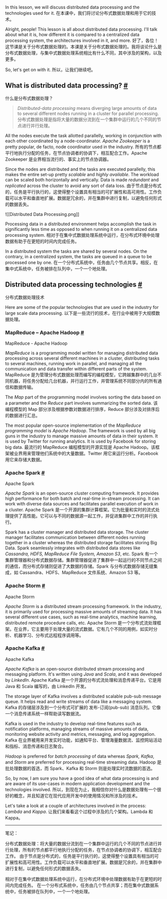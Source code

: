 In this lesson, we will discuss distributed data processing and the technologies used for it.
在本课中，我们将讨论分布式数据处理和用于它的技术。

Alright, people! This lesson is all about distributed data processing. I'll talk about what it is, how different it is compared to a centralized data processing system, the architectures involved in it, and more.
好了，各位！这节课是关于分布式数据处理的。本课是关于分布式数据处理的。我将谈论什么是分布式数据处理，与集中式数据处理系统相比有什么不同，其中涉及的架构，以及更多。

So, let's get on with it.
所以，让我们继续吧。

## What is distributed data processing? [#](https://www.educative.io/courses/web-application-software-architecture-101/RLnjvrRwlAL#What-is-distributed-data-processing?)
什么是分布式数据处理？

> _Distributed-data processing_ means diverging large amounts of data to several different nodes running in a cluster for parallel processing.
> 分布式数据处理是指将大量的数据分流到在一个集群中运行的几个不同的节点进行并行处理。

All the nodes execute the task allotted parallelly, working in conjunction with each other coordinated by a node-coordinator. _Apache Zookeeper_ is a pretty popular, de facto, node coordinator used in the industry.
所有的节点都平行地执行分配的任务，在节点协调者的协调下，相互配合工作。Apache Zookeeper 是业界相当流行的、事实上的节点协调器。

Since the nodes are distributed and the tasks are executed parallelly, this makes the entire set-up pretty _scalable_ and _highly available_. The workload can be scaled both horizontally and vertically. Data is made _redundant_ and _replicated_ across the cluster to avoid any sort of data loss.
由于节点是分布式的，任务是平行执行的，这使得整个设置具有相当的可扩展性和高可用性。工作负载可以水平和垂直地扩展。数据是冗余的，并在集群中进行复制，以避免任何形式的数据丢失。

![[Distributed Data Processing.png]]

Processing data in a distributed environment helps accomplish the task in significantly less time as opposed to when running it on a centralized data processing system.
相对于在集中式数据处理系统中运行，在分布式环境中处理数据有助于在更短的时间内完成任务。

In a distributed system the tasks are shared by several nodes. On the contrary, in a centralized system, the tasks are queued in a queue to be processed one by one.
在一个分布式系统中，任务由几个节点共享。相反，在集中式系统中，任务被排在队列中，一个一个地处理。

## Distributed data processing technologies [#](https://www.educative.io/courses/web-application-software-architecture-101/RLnjvrRwlAL#Distributed-data-processing-technologies)
分布式数据处理技术

Here are some of the popular technologies that are used in the industry for large scale data processing.
以下是一些流行的技术，在行业中被用于大规模数据处理。

### MapReduce – Apache Hadoop [#](https://www.educative.io/courses/web-application-software-architecture-101/RLnjvrRwlAL#MapReduce-%E2%80%93-Apache-Hadoop)
MapReduce - Apache Hadoop

_MapReduce_ is a programming model written for managing distributed data processing across several different machines in a cluster, distributing tasks to several machines, running work in parallel, and managing all the communication and data transfer within different parts of the system.
MapReduce 是为管理分布式数据处理而编写的编程模型，它跨越集群中的几台不同机器，将任务分配给几台机器，并行运行工作，并管理系统不同部分内的所有通信和数据传输。

The _Map_ part of the programming model involves sorting the data based on a parameter and the _Reduce_ part involves summarizing the sorted data.
该编程模型的 Map 部分涉及根据参数对数据进行排序，Reduce 部分涉及对排序后的数据进行汇总。

The most popular open-source implementation of the _MapReduce programming model_ is _Apache Hadoop_. The framework is used by all big guns in the industry to manage massive amounts of data in their system. It is used by Twitter for running analytics. It is used by Facebook for storing big data.
最流行的 MapReduce 编程模型的开源实现是 Apache Hadoop。该框架被业界用来管理他们系统中的大量数据。Twitter 用它来运行分析。Facebook 用它来存储大数据。

### Apache Spark [#](https://www.educative.io/courses/web-application-software-architecture-101/RLnjvrRwlAL#Apache-Spark)
Apache Spark

_Apache Spark_ is an open-source cluster computing framework. It provides high performance for both batch and real-time in-stream processing. It can work with diverse data sources and facilitates parallel execution of work in a cluster.
Apache Spark 是一个开源的集群计算框架。它为批量和实时的流式处理提供了高性能。它可以与不同的数据源一起工作，并促进集群中工作的并行执行。

Spark has a cluster manager and distributed data storage. The cluster manager facilitates communication between different nodes running together in a cluster whereas the distributed storage facilitates storing Big Data. Spark seamlessly integrates with distributed data stores like _Cassandra, HDFS, MapReduce File System, Amazon S3_, etc.
Spark 有一个集群管理器和分布式数据存储。集群管理器促进了集群中一起运行的不同节点之间的通信，而分布式存储则促进了大数据的存储。Spark 与分布式数据存储无缝集成，如 Cassandra、HDFS、MapReduce 文件系统、Amazon S3 等。

### Apache Storm [#](https://www.educative.io/courses/web-application-software-architecture-101/RLnjvrRwlAL#Apache-Storm)
Apache Storm

_Apache Storm_ is a distributed stream processing framework. In the industry, it is primarily used for processing massive amounts of streaming data. It has several different use cases, such as real-time analytics, machine learning, distributed remote procedure calls, etc.
Apache Storm 是一个分布式流处理框架。在业界，它主要用于处理大量的流式数据。它有几个不同的用例，如实时分析、机器学习、分布式远程程序调用等。

### Apache Kafka [#](https://www.educative.io/courses/web-application-software-architecture-101/RLnjvrRwlAL#Apache-Kafka)
Apache Kafka

_Apache Kafka_ is an open-source distributed stream processing and messaging platform. It's written using _Java_ and _Scala_, and it was developed by _LinkedIn_.
Apache Kafka 是一个开源的分布式流处理和消息传递平台。它是用 Java 和 Scala 编写的，由 LinkedIn 开发。

The storage layer of Kafka involves a distributed scalable pub-sub message queue. It helps read and write streams of data like a messaging system.
Kafka 的存储层涉及到一个分布式可扩展的 发布-订阅(pub-sub) 消息队列。它像一个消息传递系统一样帮助读写数据流。

Kafka is used in the industry to develop real-time features such as notification platforms, managing streams of massive amounts of data, monitoring website activity and metrics, messaging, and log aggregation.
Kafka 在业界被用来开发实时功能，如通知平台、管理海量数据流、监控网站活动和指标、消息传递和日志聚合。

_Hadoop_ is preferred for _batch processing_ of data whereas _Spark, Kafka_, and _Storm_ are preferred for processing real-time streaming data.
Hadoop 是批处理数据的首选，而 Spark、Kafka 和 Storm 则是处理实时流数据的首选。

So, by now, I am sure you have a good idea of what data processing is and are aware of its use-cases in modern application development and the technologies involved.
所以，到现在为止，我相信你对什么是数据处理有一个很好的概念，并且知道它在现代应用开发中的使用情况和所涉及的技术。

Let's take a look at a couple of architectures involved in the process: _Lambda_ and _Kappa_.
让我们来看看这个过程中涉及的几个架构。Lambda 和 Kappa。

---

笔记：

分布式数据处理：将大量的数据分流到在一个集群中运行的几个不同的节点进行并行处理，所有的节点都平行地执行分配的任务，在节点协调者的协调下，相互配合工作。
由于节点是分布式的，任务是平行执行的，这使得整个设置具有相当的可扩展性和高可用性。工作负载可以水平和垂直地扩展。数据是冗余的，并在集群中进行复制，以避免任何形式的数据丢失。

相对于在集中式数据处理系统中运行，在分布式环境中处理数据有助于在更短的时间内完成任务。
在一个分布式系统中，任务由几个节点共享；而在集中式数据系统中，任务被排在队列中，一个一个地处理。
